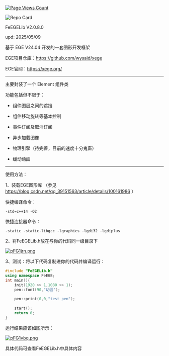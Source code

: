 [![Page Views Count](https://badges.toozhao.com/badges/01JH01V78N1S0P0A9RVFJ5SWXZ/blue.svg)](https://badges.toozhao.com/stats/01JH01V78N1S0P0A9RVFJ5SWXZ "Get your own page views count badge on badges.toozhao.com")

![Repo Card](https://github-readme-stats.vercel.app/api/pin/?username=FeJS8888&repo=FeEGELib&show_owner=true&theme=catppuccin_latte)

FeEGELib V2.0.8.0

upd: 2025/05/09

基于 EGE V24.04 开发的一套图形开发框架

EGE项目仓库：https://github.com/wysaid/xege

EGE官网：https://xege.org/

-----------------------------------------------------------------

主要封装了一个 Element 组件类

功能包括但不限于：

  + 组件图层之间的遮挡
  
  + 组件移动旋转等基本控制
  
  + 事件订阅及取消订阅
  
  + 异步加载图像

  + 物理引擎（待完善，目前的速度十分鬼畜）

  + 缓动动画
  
-----------------------------------------------------------------

使用方法：

1、装载EGE图形库 （参见 https://blog.csdn.net/qq_39151563/article/details/100161986 ）

快捷编译命令：
```
-std=c++14 -O2
```

快捷连接器命令：
```
-static -static-libgcc -lgraphics -lgdi32 -lgdiplus
```

2、将FeEGELib.h放在与你的代码同一级目录下

[![pFG1jrn.png](https://s11.ax1x.com/2024/02/15/pFG1jrn.png)](https://imgse.com/i/pFG1jrn)

3、测试：将以下代码复制进你的代码并编译运行：
```cpp
#include "FeEGELib.h" 
using namespace FeEGE;
int main(){
	init(1920 >> 1,1080 >> 1);
	pen::font(90,"幼圆");
	
	pen::print(0,0,"test pen");
	
	start();
	return 0;
}
```
运行结果应该如图所示：

[![pFG1vbq.png](https://s11.ax1x.com/2024/02/15/pFG1vbq.png)](https://imgse.com/i/pFG1vbq)

具体代码可查看FeEGELib.h中具体内容
